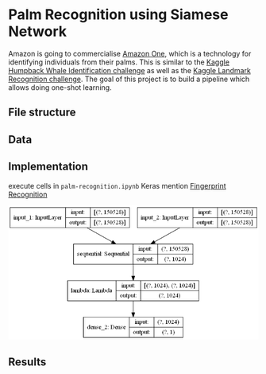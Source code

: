 # Palm Recognition using Siamese Network

Amazon is going to commercialise [Amazon One](https://www.theverge.com/2020/9/29/21493094/amazon-one-palm-recognition-hand-payments-amazon-go-store), which is a technology for identifying individuals from their palms. This is similar to the [Kaggle Humpback Whale Identification challenge](https://www.kaggle.com/c/humpback-whale-identification) as well as the [Kaggle Landmark Recognition challenge](https://www.kaggle.com/c/landmark-recognition-2020). The goal of this project is to build a pipeline which allows doing one-shot learning.

## File structure

## Data

## Implementation
execute cells in `palm-recognition.ipynb` 
Keras
mention [Fingerprint Recognition](https://github.com/utsav-195/fingerprint-recognition-using-siamese-network-with-retraining)

![model_architecture](model_architecture.png)

## Results
